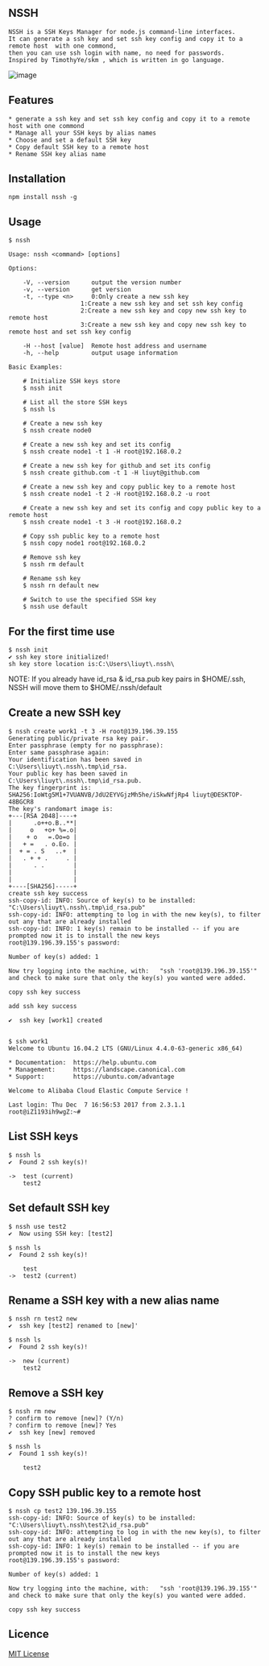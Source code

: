 ## NSSH

    NSSH is a SSH Keys Manager for node.js command-line interfaces.
    It can generate a ssh key and set ssh key config and copy it to a remote host  with one commond,
    then you can use ssh login with name, no need for passwords. 
    Inspired by TimothyYe/skm , which is written in go language.

![image](https://raw.githubusercontent.com/iliuyt/blog/master/lib/images/nssh.gif)


## Features

    * generate a ssh key and set ssh key config and copy it to a remote host with one commond
    * Manage all your SSH keys by alias names
    * Choose and set a default SSH key
    * Copy default SSH key to a remote host
    * Rename SSH key alias name

## Installation

    npm install nssh -g

## Usage

    $ nssh

    Usage: nssh <command> [options]

    Options:

        -V, --version      output the version number
        -v, --version      get version
        -t, --type <n>     0:Only create a new ssh key
                        1:Create a new ssh key and set ssh key config
                        2:Create a new ssh key and copy new ssh key to remote host
                        3:Create a new ssh key and copy new ssh key to remote host and set ssh key config

        -H --host [value]  Remote host address and username
        -h, --help         output usage information

    Basic Examples:

        # Initialize SSH keys store
        $ nssh init

        # List all the store SSH keys
        $ nssh ls

        # Create a new ssh key
        $ nssh create node0

        # Create a new ssh key and set its config
        $ nssh create node1 -t 1 -H root@192.168.0.2

        # Create a new ssh key for github and set its config
        $ nssh create github.com -t 1 -H liuyt@github.com

        # Create a new ssh key and copy public key to a remote host
        $ nssh create node1 -t 2 -H root@192.168.0.2 -u root

        # Create a new ssh key and set its config and copy public key to a remote host
        $ nssh create node1 -t 3 -H root@192.168.0.2

        # Copy ssh public key to a remote host
        $ nssh copy node1 root@192.168.0.2

        # Remove ssh key
        $ nssh rm default

        # Rename ssh key
        $ nssh rn default new

        # Switch to use the specified SSH key
        $ nssh use default


## For the first time use

    $ nssh init
    ✔ ssh key store initialized!
    sh key store location is:C:\Users\liuyt\.nssh\

NOTE: If you already have id_rsa & id_rsa.pub key pairs in $HOME/.ssh, NSSH will move them to $HOME/.nssh/default

## Create a new SSH key

    $ nssh create work1 -t 3 -H root@139.196.39.155
    Generating public/private rsa key pair.
    Enter passphrase (empty for no passphrase):
    Enter same passphrase again:
    Your identification has been saved in C:\Users\liuyt\.nssh\.tmp\id_rsa.
    Your public key has been saved in C:\Users\liuyt\.nssh\.tmp\id_rsa.pub.
    The key fingerprint is:
    SHA256:IoWtg5M1+7VUANVB/JdU2EYVGjzMh5he/iSkwNfjRp4 liuyt@DESKTOP-48BGCR8
    The key's randomart image is:
    +---[RSA 2048]----+
    |      .o++o.B..**|
    |     o   +o+ %=.o|
    |    + o   =.Oo=o |
    |   + =   . o.Eo. |
    |  + = . S   ..+  |
    |   . + + .     . |
    |      . .        |
    |                 |
    |                 |
    +----[SHA256]-----+
    create ssh key success
    ssh-copy-id: INFO: Source of key(s) to be installed: "C:\Users\liuyt\.nssh\.tmp\id_rsa.pub"
    ssh-copy-id: INFO: attempting to log in with the new key(s), to filter out any that are already installed
    ssh-copy-id: INFO: 1 key(s) remain to be installed -- if you are prompted now it is to install the new keys
    root@139.196.39.155's password:

    Number of key(s) added: 1

    Now try logging into the machine, with:   "ssh 'root@139.196.39.155'"
    and check to make sure that only the key(s) you wanted were added.

    copy ssh key success

    add ssh key success

    ✔  ssh key [work1] created


    $ ssh work1
    Welcome to Ubuntu 16.04.2 LTS (GNU/Linux 4.4.0-63-generic x86_64)

    * Documentation:  https://help.ubuntu.com
    * Management:     https://landscape.canonical.com
    * Support:        https://ubuntu.com/advantage

    Welcome to Alibaba Cloud Elastic Compute Service !

    Last login: Thu Dec  7 16:56:53 2017 from 2.3.1.1
    root@iZ1193ih9wgZ:~#



## List SSH keys

    $ nssh ls
    ✔  Found 2 ssh key(s)!

    ->  test (current)
        test2

## Set default SSH key

    $ nssh use test2
    ✔  Now using SSH key: [test2]

    $ nssh ls
    ✔  Found 2 ssh key(s)!

        test
    ->  test2 (current)


## Rename a SSH key with a new alias name

    $ nssh rn test2 new
    ✔  ssh key [test2] renamed to [new]'

    $ nssh ls
    ✔  Found 2 ssh key(s)!

    ->  new (current)
        test2

## Remove a SSH key

    $ nssh rm new
    ? confirm to remove [new]? (Y/n)
    ? confirm to remove [new]? Yes
    ✔  ssh key [new] removed

    $ nssh ls
    ✔  Found 1 ssh key(s)!

        test2

## Copy SSH public key to a remote host

    $ nssh cp test2 139.196.39.155
    ssh-copy-id: INFO: Source of key(s) to be installed: "C:\Users\liuyt\.nssh\test2\id_rsa.pub"
    ssh-copy-id: INFO: attempting to log in with the new key(s), to filter out any that are already installed
    ssh-copy-id: INFO: 1 key(s) remain to be installed -- if you are prompted now it is to install the new keys
    root@139.196.39.155's password:

    Number of key(s) added: 1

    Now try logging into the machine, with:   "ssh 'root@139.196.39.155'"
    and check to make sure that only the key(s) you wanted were added.

    copy ssh key success

## Licence

[MIT License](https://github.com/iliuyt/nssh/blob/master/LICENSE)